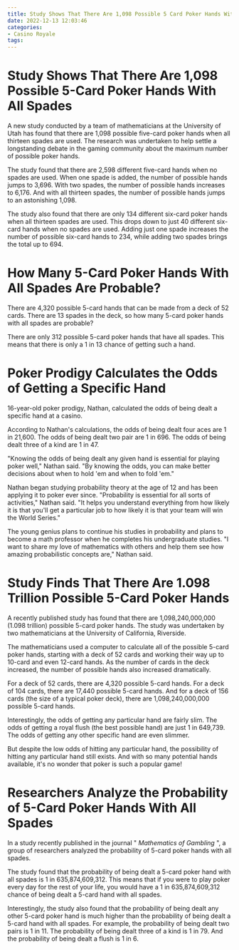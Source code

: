 ```yaml
---
title: Study Shows That There Are 1,098 Possible 5 Card Poker Hands With All Spades 
date: 2022-12-13 12:03:46
categories:
- Casino Royale
tags:
---
```



#  Study Shows That There Are 1,098 Possible 5-Card Poker Hands With All Spades 

A new study conducted by a team of mathematicians at the University of Utah has found that there are 1,098 possible five-card poker hands when all thirteen spades are used. The research was undertaken to help settle a longstanding debate in the gaming community about the maximum number of possible poker hands.

The study found that there are 2,598 different five-card hands when no spades are used. When one spade is added, the number of possible hands jumps to 3,696. With two spades, the number of possible hands increases to 6,176. And with all thirteen spades, the number of possible hands jumps to an astonishing 1,098.

The study also found that there are only 134 different six-card poker hands when all thirteen spades are used. This drops down to just 40 different six-card hands when no spades are used. Adding just one spade increases the number of possible six-card hands to 234, while adding two spades brings the total up to 694.

#  How Many 5-Card Poker Hands With All Spades Are Probable? 

There are 4,320 possible 5-card hands that can be made from a deck of 52 cards. There are 13 spades in the deck, so how many 5-card poker hands with all spades are probable?

There are only 312 possible 5-card poker hands that have all spades. This means that there is only a 1 in 13 chance of getting such a hand.

#  Poker Prodigy Calculates the Odds of Getting a Specific Hand 

16-year-old poker prodigy, Nathan, calculated the odds of being dealt a specific hand at a casino. 

According to Nathan's calculations, the odds of being dealt four aces are 1 in 21,600. The odds of being dealt two pair are 1 in 696. The odds of being dealt three of a kind are 1 in 47.

"Knowing the odds of being dealt any given hand is essential for playing poker well," Nathan said. "By knowing the odds, you can make better decisions about when to hold 'em and when to fold 'em."

Nathan began studying probability theory at the age of 12 and has been applying it to poker ever since. "Probability is essential for all sorts of activities," Nathan said. "It helps you understand everything from how likely it is that you'll get a particular job to how likely it is that your team will win the World Series."

The young genius plans to continue his studies in probability and plans to become a math professor when he completes his undergraduate studies. "I want to share my love of mathematics with others and help them see how amazing probabilistic concepts are," Nathan said.

#  Study Finds That There Are 1.098 Trillion Possible 5-Card Poker Hands 

A recently published study has found that there are 1,098,240,000,000 (1.098 trillion) possible 5-card poker hands. The study was undertaken by two mathematicians at the University of California, Riverside.

The mathematicians used a computer to calculate all of the possible 5-card poker hands, starting with a deck of 52 cards and working their way up to 10-card and even 12-card hands. As the number of cards in the deck increased, the number of possible hands also increased dramatically.

For a deck of 52 cards, there are 4,320 possible 5-card hands. For a deck of 104 cards, there are 17,440 possible 5-card hands. And for a deck of 156 cards (the size of a typical poker deck), there are 1,098,240,000,000 possible 5-card hands.

Interestingly, the odds of getting any particular hand are fairly slim. The odds of getting a royal flush (the best possible hand) are just 1 in 649,739. The odds of getting any other specific hand are even slimmer.

But despite the low odds of hitting any particular hand, the possibility of hitting any particular hand still exists. And with so many potential hands available, it's no wonder that poker is such a popular game!

#  Researchers Analyze the Probability of 5-Card Poker Hands With All Spades

In a study recently published in the journal " <em> Mathematics of Gambling </em> ", a group of researchers analyzed the probability of 5-card poker hands with all spades.

The study found that the probability of being dealt a 5-card poker hand with all spades is 1 in 635,874,609,312. This means that if you were to play poker every day for the rest of your life, you would have a 1 in 635,874,609,312 chance of being dealt a 5-card hand with all spades.

Interestingly, the study also found that the probability of being dealt any other 5-card poker hand is much higher than the probability of being dealt a 5-card hand with all spades. For example, the probability of being dealt two pairs is 1 in 11. The probability of being dealt three of a kind is 1 in 79. And the probability of being dealt a flush is 1 in 6.
